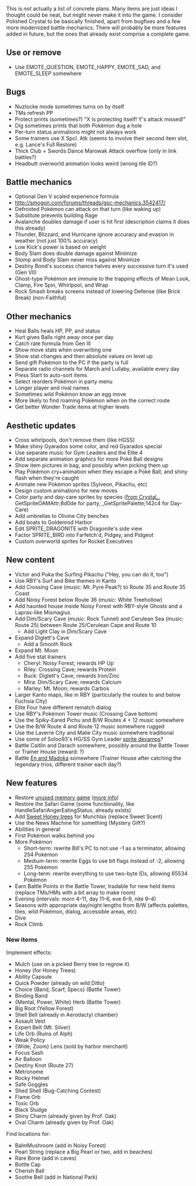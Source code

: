 This is *not* actually a list of concrete plans. Many items are just ideas I thought could be neat, but might never make it into the game. I consider Polished Crystal to be basically finished, apart from bugfixes and a few more modernized battle mechanics. There will probably be more features added in future, but the ones that already exist comprise a complete game.


## Use or remove

* Use EMOTE_QUESTION, EMOTE_HAPPY, EMOTE_SAD, and EMOTE_SLEEP somewhere


## Bugs

* Nuzlocke mode sometimes turns on by itself
* TMs refresh PP
* Protect prints (sometimes?) "X is protecting itself! Y's attack missed!"
* Dig sometimes prints that both Pokémon dug a hole
* Per-turn status animations might not always work
* Some trainers use X Spcl. Atk (seems to involve their second item slot, e.g. Lance's Full Restore)
* Thick Club + Swords Dance Marowak Attack overflow (only in link battles?)
* Headbutt overworld animation looks weird (wrong tile ID?)


## Battle mechanics

* Optional Gen V scaled experience formula
* http://smogon.com/forums/threads/gsc-mechanics.3542417/
* Defrosted Pokémon can attack on that turn (like waking up)
* Substitute prevents building Rage
* Avalanche doubles damage if user is hit first (description claims it does this already)
* Thunder, Blizzard, and Hurricane ignore accuracy and evasion in weather (not just 100% accuracy)
* Low Kick's power is based on weight
* Body Slam does double damage against Minimize
* Stomp and Body Slam never miss against Minimize
* Destiny Bond's success chance halves every successive turn it's used (Gen VII)
* Ghost-type Pokémon are immune to the trapping effects of Mean Look, Clamp, Fire Spin, Whirlpool, and Wrap
* Rock Smash breaks screens instead of lowering Defense (like Brick Break) (non-Faithful)


## Other mechanics

* Heal Balls heals HP, PP, and status
* Kurt gives Balls right away once per day
* Catch rate formula from Gen III
* Show move stats when overwriting one
* Show stat changes and then absolute values on level up
* Send gift Pokémon to the PC if the party is full
* Separate radio channels for March and Lullaby, available every day
* Press Start to auto-sort items
* Select reorders Pokémon in party menu
* Longer player and rival names
* Sometimes wild Pokémon know an egg move
* More likely to find roaming Pokémon when on the correct route
* Get better Wonder Trade items at higher levels


## Aesthetic updates

* Cross whirlpools, don't remove them (like HGSS)
* Make shiny Gyarados some color, and red Gyarados special
* Use separate music for Gym Leaders and the Elite 4
* Add separate animation graphics for more Poké Ball designs
* Show item pictures in bag, and possibly when picking them up
* Play Pokémon cry+animation when they escape a Poké Ball, and shiny flash when they're caught
* Animate new Pokémon sprites (Sylveon, Pikachu, etc)
* Design custom animations for new moves
* Color party and day-care sprites by species ([from Crystal_](https://hax.iimarck.us/topic/6932/), GetSpriteOAMAttr;8d0de for party, \_GetSpritePalette;142c4 for Day-Care)
* Add umbrellas to Olivine City benches
* Add boats to Goldenrod Harbor
* Edit SPRITE_DRAGONITE with Dragonite's side view
* Factor SPRITE_BIRD into Farfetch'd, Pidgey, and Pidgeot
* Custom overworld sprites for Rocket Executives


## New content

* Victor and Puka the Surfing Pikachu ("Hey, you can do it, too")
* Use RBY's Surf and Bike themes in Kanto
* Add Crossing Cave (music: Mt. Pyre Peak?) to Route 35 and Route 35 Coast
* Add Noisy Forest below Route 36 (music: White Treehollow)
* Add haunted house inside Noisy Forest with RBY-style Ghosts and a Lapras-like Mismagius
* Add Dim/Scary Cave (music: Rock Tunnel) and Cerulean Sea (music: Route 25) between Route 25/Cerulean Cape and Route 10
   * Add Light Clay in Dim/Scary Cave
* Expand Diglett's Cave
   * Add a Smooth Rock
* Expand Mt. Moon
* Add five stat trainers
   * Cheryl: Noisy Forest; rewards HP Up
   * Riley: Crossing Cave; rewards Protein
   * Buck: Diglett's Cave; rewards Iron/Zinc
   * Mira: Dim/Scary Cave; rewards Calcium
   * Marley: Mt. Moon; rewards Carbos
* Larger Kanto maps, like in RBY (particularly the routes to and below Fuchsia City)
* Elite Four have different rematch dialog
* Use RBY's Pokémon Tower music (Crossing Cave bottom)
* Use the Spiky-Eared Pichu and B/W Routes 4 + 12 music somewhere
* Use the B/W Route 4 and Route 12 music somewhere rugged
* Use the Laverre City and Malie City music somewhere traditional
* Use some of Soloo93's HG/SS Gym Leader [sprite devamps](https://hax.iimarck.us/post/36679/#p36679)?
* Battle Caitlin and Darach somewhere, possibly around the Battle Tower or Trainer House (reward: ?)
* Battle [En and Madoka](http://bulbapedia.bulbagarden.net/wiki/The_Legendary_Rotation_Battle!) somewhere (Trainer House after catching the legendary trios, different trainer each day?)


## New features

* Restore [unused memory game](http://iimarck.us/i/memory/) ([more info](https://tcrf.net/Pok%C3%A9mon_Gold_and_Silver#Unused_Memory_Game))
* Restore the Safari Game (some functionality, like HandleSafariAngerEatingStatus, already exists)
* Add [Sweet Honey trees](http://iimarck.us/i/sweet-honey/) for Munchlax (replace Sweet Scent)
* Use the News Machine for something (Mystery Gift?)
* Abilities in general
* First Pokémon walks behind you
* More Pokémon
   * Short-term: rewrite Bill's PC to not use -1 as a terminator, allowing 254 Pokémon
   * Medium-term: rewrite Eggs to use bit flags instead of -2, allowing 255 Pokémon
   * Long-term: rewrite everything to use two-byte IDs, allowing 65534 Pokémon
* Earn Battle Points in the Battle Tower, tradable for new held items (replace TMs/HMs with a bit array to make room)
* Evening (intervals: morn 4–11, day 11–6, eve 6–9, nite 9–4)
* Seasons with appropriate day/night lengths from B/W (affects palettes, tiles, wild Pokémon, dialog, accessible areas, etc)
* Dive
* Rock Climb


### New items

Implement effects:

* Mulch (use on a picked Berry tree to regrow it)
* Honey (for Honey Trees)
* Ability Capsule
* Quick Powder (already on wild Ditto)
* Choice {Band, Scarf, Specs} (Battle Tower)
* Binding Band
* {Mental, Power, White} Herb (Battle Tower)
* Big Root (Yellow Forest)
* Shell Bell (already in Aerodactyl chamber)
* Assault Vest
* Expert Belt (Mt. Silver)
* Life Orb (Ruins of Alph)
* Weak Policy
* {Wide, Zoom} Lens (sold by harbor merchant)
* Focus Sash
* Air Balloon
* Destiny Knot (Route 27)
* Metronome
* Rocky Helmet
* Safe Goggles
* Shed Shell (Bug-Catching Contest)
* Flame Orb
* Toxic Orb
* Black Sludge
* Shiny Charm (already given by Prof. Oak)
* Oval Charm (already given by Prof. Oak)

Find locations for:

* BalmMushroom (add in Noisy Forest)
* Pearl String (replace a Big Pearl or two, add in beaches)
* Rare Bone (add in caves)
* Bottle Cap
* Cherish Ball
* Soothe Bell (add in National Park)
